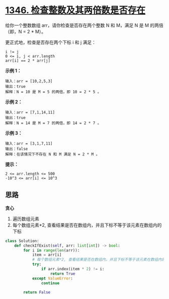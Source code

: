 # [1346. 检查整数及其两倍数是否存在](https://leetcode-cn.com/problems/check-if-n-and-its-double-exist/)

给你一个整数数组 arr，请你检查是否存在两个整数 N 和 M，满足 N 是 M 的两倍（即，N = 2 * M）。

更正式地，检查是否存在两个下标 i 和 j 满足：

```
i != j
0 <= i, j < arr.length
arr[i] == 2 * arr[j]
```

**示例 1：**

```
输入：arr = [10,2,5,3]
输出：true
解释：N = 10 是 M = 5 的两倍，即 10 = 2 * 5 。
```


**示例 2：**

```
输入：arr = [7,1,14,11]
输出：true
解释：N = 14 是 M = 7 的两倍，即 14 = 2 * 7 。
```

**示例 3：**

```
输入：arr = [3,1,7,11]
输出：false
解释：在该情况下不存在 N 和 M 满足 N = 2 * M 。
```

**提示：**

```
2 <= arr.length <= 500
-10^3 <= arr[i] <= 10^3
```



## 思路

**贪心**

1. 遍历数组元素
2. 每个数组元素*2, 查看结果是否在数组内，并且下标不等于该元素在数组内的下标

```python
class Solution:
    def checkIfExist(self, arr: list[int]) -> bool:
        for i in range(len(arr)):
            item = arr[i]
            # 每个数组元素*2, 查看结果是否在数组内，并且下标不等于该元素在数组内的下标
            try:
                if arr.index(item * 2) != i:
                    return True
            except ValueError:
                continue

        return False
```

